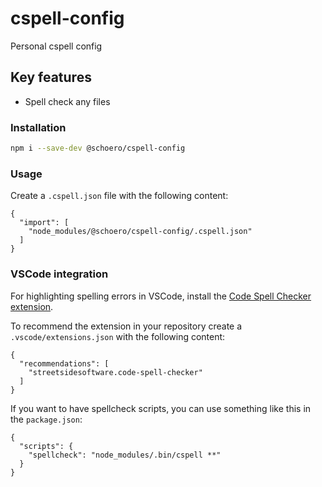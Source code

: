 # cspell-config

Personal cspell config

## Key features

* Spell check any files

### Installation

```sh
npm i --save-dev @schoero/cspell-config
```

### Usage

Create a `.cspell.json` file with the following content:

```jsonc
{
  "import": [
    "node_modules/@schoero/cspell-config/.cspell.json"
  ]
}
```

### VSCode integration

For highlighting spelling errors in VSCode, install the [Code Spell Checker extension](streetsidesoftware.code-spell-checker).

To recommend the extension in your repository create a `.vscode/extensions.json` with the following content:

```jsonc
{
  "recommendations": [
    "streetsidesoftware.code-spell-checker"
  ]
}
```

If you want to have spellcheck scripts, you can use something like this in the `package.json`:

```jsonc
{
  "scripts": {
    "spellcheck": "node_modules/.bin/cspell **"
  }
}
```
